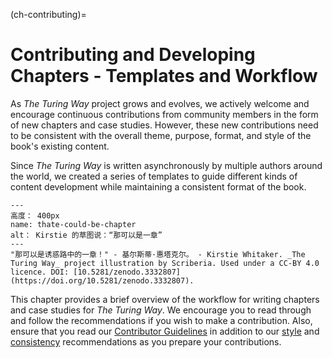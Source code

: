 (ch-contributing)=
# Contributing and Developing Chapters - Templates and Workflow

As _The Turing Way_ project grows and evolves, we actively welcome and encourage continuous contributions from community members in the form of new chapters and case studies. However, these new contributions need to be consistent with the overall theme, purpose, format, and style of the book's existing content.

Since _The Turing Way_ is written asynchronously by multiple authors around the world, we created a series of templates to guide different kinds of content development while maintaining a consistent format of the book.

```{figure} ../figures/that-could-be-a-chapter.jpg
---
高度： 400px
name: thate-could-be-chapter
alt： Kirstie 的草图说：“那可以是一章”
---
"那可以是诱惑路中的一章！" - 基尔斯蒂·惠塔克尔。 - Kirstie Whitaker. _The Turing Way_ project illustration by Scriberia. Used under a CC-BY 4.0 licence. DOI: [10.5281/zenodo.3332807](https://doi.org/10.5281/zenodo.3332807).
```

This chapter provides a brief overview of the workflow for writing chapters and case studies for _The Turing Way_. We encourage you to read through and follow the recommendations if you wish to make a contribution. Also, ensure that you read our [Contributor Guidelines](https://github.com/alan-turing-institute/the-turing-way/blob/main/CONTRIBUTING.md) in addition to our [style](https://the-turing-way.netlify.app/community-handbook/style.html) and [consistency](https://the-turing-way.netlify.app/community-handbook/consistency.html) recommendations as you prepare your contributions.
